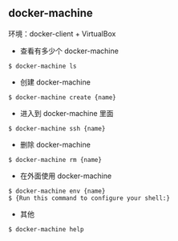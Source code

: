 ## docker-machine

环境：docker-client + VirtualBox

- 查看有多少个 docker-machine

```
$ docker-machine ls
```

- 创建 docker-machine

```
$ docker-machine create {name}
```

- 进入到 docker-machine 里面

```
$ docker-machine ssh {name}
```

- 删除 docker-machine

```
$ docker-machine rm {name}
```

- 在外面使用 docker-machine

```
$ docker-machine env {name}
$ {Run this command to configure your shell:}
```

- 其他

```
$ docker-machine help
```